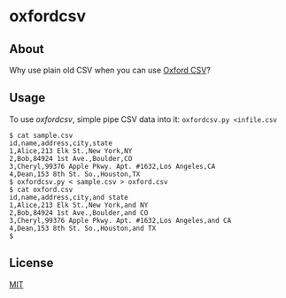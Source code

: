# oxfordcsv

## About

Why use plain old CSV when you can use [Oxford CSV](https://twitter.com/zapjackson/status/530941076492648448)?

## Usage

To use _oxfordcsv_, simple pipe CSV data into it: `oxfordcsv.py <infile.csv`

```
$ cat sample.csv
id,name,address,city,state
1,Alice,213 Elk St.,New York,NY
2,Bob,84924 1st Ave.,Boulder,CO
3,Cheryl,99376 Apple Pkwy. Apt. #1632,Los Angeles,CA
4,Dean,153 8th St. So.,Houston,TX
$ oxfordcsv.py < sample.csv > oxford.csv
$ cat oxford.csv
id,name,address,city,and state
1,Alice,213 Elk St.,New York,and NY
2,Bob,84924 1st Ave.,Boulder,and CO
3,Cheryl,99376 Apple Pkwy. Apt. #1632,Los Angeles,and CA
4,Dean,153 8th St. So.,Houston,and TX
$
```

## License

[MIT](https://github.com/rnelson/oxfordcsv/blob/master/LICENSE)